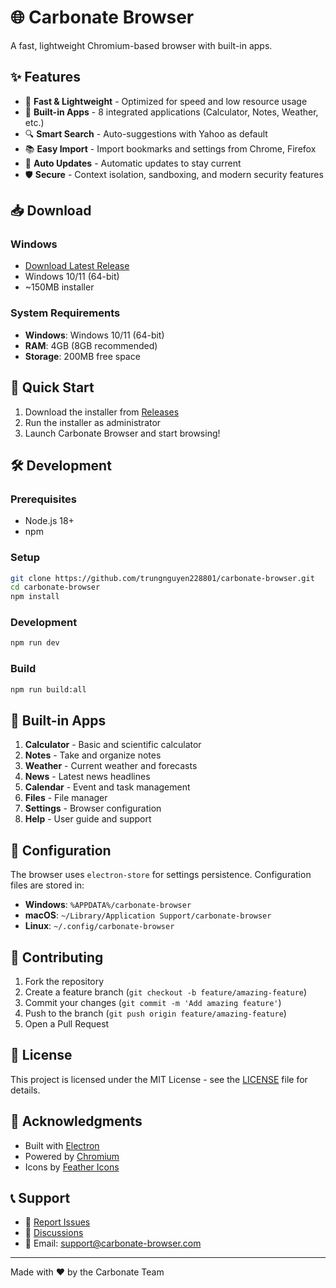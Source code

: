 # 🌐 Carbonate Browser

A fast, lightweight Chromium-based browser with built-in apps.

## ✨ Features

- 🚀 **Fast & Lightweight** - Optimized for speed and low resource usage
- 📱 **Built-in Apps** - 8 integrated applications (Calculator, Notes, Weather, etc.)
- 🔍 **Smart Search** - Auto-suggestions with Yahoo as default
- 📚 **Easy Import** - Import bookmarks and settings from Chrome, Firefox
- 🔄 **Auto Updates** - Automatic updates to stay current
- 🛡️ **Secure** - Context isolation, sandboxing, and modern security features

## 📥 Download

### Windows
- [Download Latest Release](https://github.com/trungnguyen228801/carbonate-browser/releases/latest)
- Windows 10/11 (64-bit)
- ~150MB installer

### System Requirements
- **Windows**: Windows 10/11 (64-bit)
- **RAM**: 4GB (8GB recommended)
- **Storage**: 200MB free space

## 🚀 Quick Start

1. Download the installer from [Releases](https://github.com/trungnguyen228801/carbonate-browser/releases/latest)
2. Run the installer as administrator
3. Launch Carbonate Browser and start browsing!

## 🛠️ Development

### Prerequisites
- Node.js 18+
- npm

### Setup
```bash
git clone https://github.com/trungnguyen228801/carbonate-browser.git
cd carbonate-browser
npm install
```

### Development
```bash
npm run dev
```

### Build
```bash
npm run build:all
```

## 📱 Built-in Apps

1. **Calculator** - Basic and scientific calculator
2. **Notes** - Take and organize notes
3. **Weather** - Current weather and forecasts
4. **News** - Latest news headlines
5. **Calendar** - Event and task management
6. **Files** - File manager
7. **Settings** - Browser configuration
8. **Help** - User guide and support

## 🔧 Configuration

The browser uses `electron-store` for settings persistence. Configuration files are stored in:
- **Windows**: `%APPDATA%/carbonate-browser`
- **macOS**: `~/Library/Application Support/carbonate-browser`
- **Linux**: `~/.config/carbonate-browser`

## 🤝 Contributing

1. Fork the repository
2. Create a feature branch (`git checkout -b feature/amazing-feature`)
3. Commit your changes (`git commit -m 'Add amazing feature'`)
4. Push to the branch (`git push origin feature/amazing-feature`)
5. Open a Pull Request

## 📄 License

This project is licensed under the MIT License - see the [LICENSE](LICENSE) file for details.

## 🙏 Acknowledgments

- Built with [Electron](https://electronjs.org/)
- Powered by [Chromium](https://www.chromium.org/)
- Icons by [Feather Icons](https://feathericons.com/)

## 📞 Support

- 🐛 [Report Issues](https://github.com/trungnguyen228801/carbonate-browser/issues)
- 💬 [Discussions](https://github.com/trungnguyen228801/carbonate-browser/discussions)
- 📧 Email: support@carbonate-browser.com

---

Made with ❤️ by the Carbonate Team